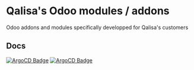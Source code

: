 # Qalisa's Odoo modules / addons

Odoo addons and modules specifically developped for Qalisa's customers

## Docs

[![ArgoCD Badge](https://argocd.qalisa.fr/api/badge?name=odoo-apps-18-0&revision=true&showAppName=true)](https://argocd.qalisa.fr/applications/argocd/odoo-apps-18-0)
[![ArgoCD Badge](https://argocd.qalisa.fr/api/badge?name=odoo-apps-dev&revision=true&showAppName=true)](https://argocd.qalisa.fr/applications/argocd/odoo-apps-dev)